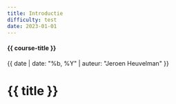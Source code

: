 ```yaml
---
title: Introductie
difficulty: test
date: 2023-01-01
---
```


#### {{ course-title }}
{{ date | date: "%b, %Y" | auteur: "Jeroen Heuvelman" }}

# {{ title }}